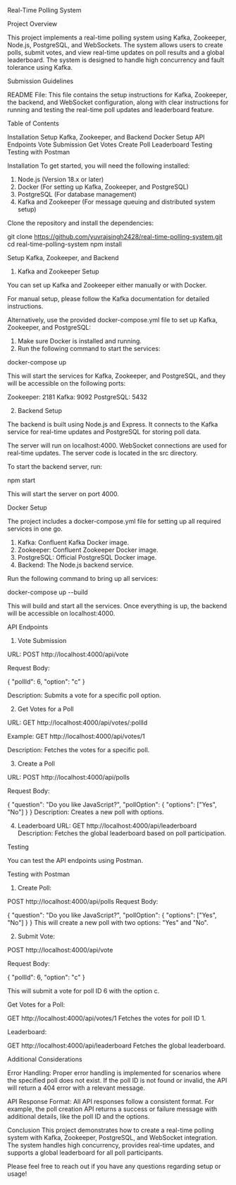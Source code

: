 Real-Time Polling System

Project Overview

This project implements a real-time polling system using Kafka, Zookeeper, Node.js, PostgreSQL, and WebSockets. The system allows users to create polls, submit votes, and view real-time updates on poll results and a global leaderboard. The system is designed to handle high concurrency and fault tolerance using Kafka.

Submission Guidelines

README File: This file contains the setup instructions for Kafka, Zookeeper, the backend, and WebSocket configuration, along with clear instructions for running and testing the real-time poll updates and leaderboard feature.

Table of Contents

Installation
Setup Kafka, Zookeeper, and Backend
Docker Setup
API Endpoints
    Vote Submission
    Get Votes
    Create Poll
    Leaderboard
Testing
    Testing with Postman


Installation
To get started, you will need the following installed:

1. Node.js (Version 18.x or later)
2. Docker (For setting up Kafka, Zookeeper, and PostgreSQL)
3. PostgreSQL (For database management)
4. Kafka and Zookeeper (For message queuing and distributed system setup)

Clone the repository and install the dependencies:


git clone https://github.com/yuvrajsingh2428/real-time-polling-system.git
cd real-time-polling-system
npm install

Setup Kafka, Zookeeper, and Backend

1. Kafka and Zookeeper Setup

You can set up Kafka and Zookeeper either manually or with Docker.

For manual setup, please follow the Kafka documentation for detailed instructions.

Alternatively, use the provided docker-compose.yml file to set up Kafka, Zookeeper, and PostgreSQL:

1. Make sure Docker is installed and running.
2. Run the following command to start the services:

docker-compose up

This will start the services for Kafka, Zookeeper, and PostgreSQL, and they will be accessible on the following ports:

Zookeeper: 2181
Kafka: 9092
PostgreSQL: 5432

2. Backend Setup

The backend is built using Node.js and Express. It connects to the Kafka service for real-time updates and PostgreSQL for storing poll data.

The server will run on localhost:4000.
WebSocket connections are used for real-time updates.
The server code is located in the src directory.

To start the backend server, run:

npm start

This will start the server on port 4000.

Docker Setup

The project includes a docker-compose.yml file for setting up all required services in one go.

1. Kafka: Confluent Kafka Docker image.
2. Zookeeper: Confluent Zookeeper Docker image.
3. PostgreSQL: Official PostgreSQL Docker image.
4. Backend: The Node.js backend service.

Run the following command to bring up all services:

docker-compose up --build

This will build and start all the services. Once everything is up, the backend will be accessible on localhost:4000.

API Endpoints

1. Vote Submission

URL: POST http://localhost:4000/api/vote

Request Body:

{
  "pollId": 6,
  "option": "c"
}

Description: Submits a vote for a specific poll option.

2. Get Votes for a Poll

URL: GET http://localhost:4000/api/votes/:pollId

Example: GET http://localhost:4000/api/votes/1

Description: Fetches the votes for a specific poll.

3. Create a Poll

URL: POST http://localhost:4000/api/polls

Request Body:

{
  "question": "Do you like JavaScript?",
  "pollOption": {
    "options": ["Yes", "No"]
  }
}
Description: Creates a new poll with options.

4. Leaderboard
URL: GET http://localhost:4000/api/leaderboard
Description: Fetches the global leaderboard based on poll 
participation.

Testing

You can test the API endpoints using Postman.

Testing with Postman
1. Create Poll:

POST http://localhost:4000/api/polls
Request Body:

{
  "question": "Do you like JavaScript?",
  "pollOption": {
    "options": ["Yes", "No"]
  }
}
This will create a new poll with two options: "Yes" and "No".

2. Submit Vote:

POST http://localhost:4000/api/vote

Request Body:

{
  "pollId": 6,
  "option": "c"
}

This will submit a vote for poll ID 6 with the option c.

Get Votes for a Poll:

GET http://localhost:4000/api/votes/1
Fetches the votes for poll ID 1.

Leaderboard:

GET http://localhost:4000/api/leaderboard
Fetches the global leaderboard.

Additional Considerations

Error Handling: Proper error handling is implemented for scenarios where the specified poll does not exist. If the poll ID is not found or invalid, the API will return a 404 error with a relevant message.

API Response Format: All API responses follow a consistent format. For example, the poll creation API returns a success or failure message with additional details, like the poll ID and the options.

Conclusion
This project demonstrates how to create a real-time polling system with Kafka, Zookeeper, PostgreSQL, and WebSocket integration. The system handles high concurrency, provides real-time updates, and supports a global leaderboard for all poll participants.

Please feel free to reach out if you have any questions regarding setup or usage!

